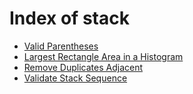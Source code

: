 # Index of stack

* [Valid Parentheses](https://github.com/prabhupant/python-ds/blob/master/data_structures/stack/valid_parenthesis.py)
* [Largest Rectangle Area in a Histogram](https://github.com/prabhupant/python-ds/blob/master/data_structures/stack/largest_rectangle_area_in_histogram.py)
* [Remove Duplicates Adjacent](https://github.com/prabhupant/python-ds/blob/master/data_structures/stack/remove_duplicates_adjacent.py)
* [Validate Stack Sequence](https://github.com/prabhupant/python-ds/blob/master/data_structures/stack/validate_stack_sequence.py)
